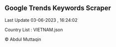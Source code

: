 

## Google Trends Keywords Scraper 
 
Last Update 03-06-2023 , 16:24:02

Country List :
VIETNAM.json



© Abdul Muttaqin 
